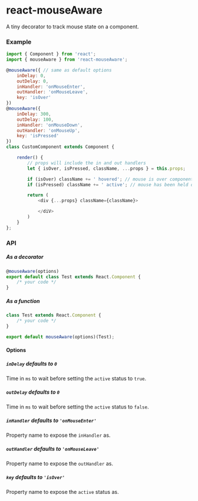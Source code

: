 # react-mouseAware

A tiny decorator to track mouse state on a component.

### Example
```js
import { Component } from 'react';
import { mouseAware } from 'react-mouseAware';

@mouseAware({ // same as default options
    inDelay: 0,
    outDelay: 0,
    inHandler: 'onMouseEnter',
    outHandler: 'onMouseLeave',
    key: 'isOver'
})
@mouseAware({
    inDelay: 300,
    outDelay: 100,
    inHandler: 'onMouseDown',
    outHandler: 'onMouseUp',
    key: 'isPressed'
})
class CustomComponent extends Component {

    render() {
        // props will include the in and out handlers
        let { isOver, isPressed, className, ...props } = this.props;

        if (isOver) className += ' hovered'; // mouse is over component
        if (isPressed) className += ' active'; // mouse has been held down for 300ms or was just released

        return (
            <div {...props} className={className}>

            </diV>
        )
    }
};
```

### API

##### As a decorator
```js
@mouseAware(options)
export default class Test extends React.Component {
    /* your code */
}
```

##### As a function

```js
class Test extends React.Component {
    /* your code */
}

export default mouseAware(options)(Test);
```
#### Options

##### `inDelay` defaults to `0`
Time in `ms` to wait before setting the `active` status to `true`.

##### `outDelay` defaults to `0`
Time in `ms` to wait before setting the `active` status to `false`.

##### `inHandler` defaults to `'onMouseEnter'`
Property name to expose the `inHandler` as.

##### `outHandler` defaults to `'onMouseLeave'`
Property name to expose the `outHandler` as.

##### `key` defaults to `'isOver'`
Property name to expose the `active` status as.
